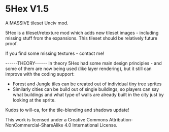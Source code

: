 # 5Hex V1.5
A MASSIVE tileset Unciv mod.

5Hex is a tileset/retexture mod which adds new tileset images - including missing stuff from the expansions. This tileset should be relatively future proof.

If you find some missing textures - contact me!

------THEORY------
In theory 5Hex had some main design principles - and some of them are now being used (like layer rendering), but it still can improve with the coding support:

- Forest and Jungle tiles can be created out of individual tiny tree sprites
- Similarly cities can be build out of single buildings, so players can say what buildings and what type of walls are already built in the city just by looking at the sprite.

Kudos to will-ca, for the tile-blending and shadows update!

This work is licensed under a Creative Commons Attribution-NonCommercial-ShareAlike 4.0 International License.

